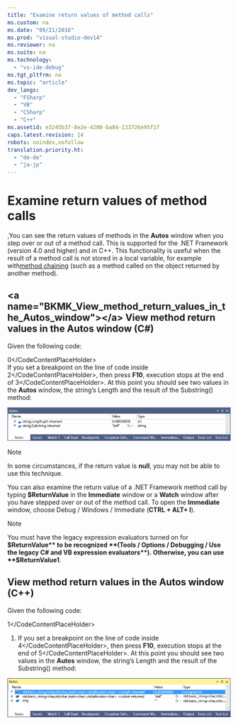 ```yaml
---
title: "Examine return values of method calls"
ms.custom: na
ms.date: "09/21/2016"
ms.prod: "visual-studio-dev14"
ms.reviewer: na
ms.suite: na
ms.technology: 
  - "vs-ide-debug"
ms.tgt_pltfrm: na
ms.topic: "article"
dev_langs: 
  - "FSharp"
  - "VB"
  - "CSharp"
  - "C++"
ms.assetid: e3245b37-8e2e-4200-ba84-133726e95f1f
caps.latest.revision: 14
robots: noindex,nofollow
translation.priority.ht: 
  - "de-de"
  - "ja-jp"
---
```

# Examine return values of method calls
,You can see the return values of methods in the **Autos** window when you step over or out of a method call. This is supported for the .NET Framework (version 4.0 and higher) and in C++.  This functionality is useful when the result of a method call is not stored in a local variable, for example with[method chaining](https://en.wikipedia.org/wiki/Method_chaining) (such as a method called on the object returned by another method).  
  
##  \<a name="BKMK_View_method_return_values_in_the_Autos_window">\</a> View method return values in the Autos window (C#)  
 Given the following code:  
  
<CodeContentPlaceHolder>0\</CodeContentPlaceHolder>  
 If you set a breakpoint on the line of code inside <CodeContentPlaceHolder>2\</CodeContentPlaceHolder>, then press **F10**, execution stops at the end of <CodeContentPlaceHolder>3\</CodeContentPlaceHolder>. At this point you should see two values in the **Autos** window, the string’s Length and the result of the Substring() method:  
  
 ![AutosReturnValueCSharp](../vs140/media/autosreturnvaluecsharp.png "AutosReturnValueCSharp")  
  
> [!NOTE]
>  In some circumstances, if the return value is **null**, you may not be able to use this technique.  
  
 You can also examine the return value of a .NET Framework method call by typing **$ReturnValue** in the **Immediate** window or a **Watch** window after you have stepped over or out of the method call. To open the **Immediate** window, choose Debug / Windows / Immediate (**CTRL + ALT+ I**).  
  
> [!NOTE]
>  You must have the legacy expression evaluators turned on for **$ReturnValue** to be recognized **(Tools / Options / Debugging / Use the legacy C# and VB expression evaluators**). Otherwise, you can use **$ReturnValue1**.  
  
## View method return values in the Autos window (C++)  
 Given the following code:  
  
<CodeContentPlaceHolder>1\</CodeContentPlaceHolder>  
 1. If you set a breakpoint on the line of code inside <CodeContentPlaceHolder>4\</CodeContentPlaceHolder>, then press **F10**, execution stops at the end of <CodeContentPlaceHolder>5\</CodeContentPlaceHolder>. At this point you should see two values in the **Autos** window, the string’s Length and the result of the Substring() method:  
  
 ![AutosReturnValueCpp](../vs140/media/autosreturnvaluecpp.png "AutosReturnValueCpp")
